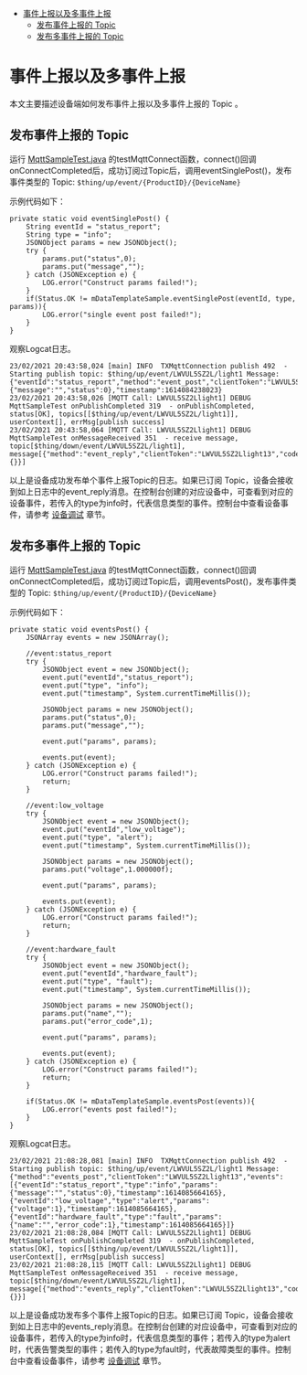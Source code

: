 * [事件上报以及多事件上报](#事件上报以及多事件上报)
  * [发布事件上报的 Topic ](#发布事件上报的-Topic)
  * [发布多事件上报的 Topic ](#发布多事件上报的-Topic)

# 事件上报以及多事件上报

本文主要描述设备端如何发布事件上报以及多事件上报的 Topic 。

## 发布事件上报的 Topic 

运行 [MqttSampleTest.java](../src/test/java/com/tencent/iot/explorer/device/java/core/mqtt/MqttSampleTest.java) 的testMqttConnect函数，connect()回调onConnectCompleted后，成功订阅过Topic后，调用eventSinglePost()，发布事件类型的 Topic:
`$thing/up/event/{ProductID}/{DeviceName}`

示例代码如下：
```
private static void eventSinglePost() {
    String eventId = "status_report";
    String type = "info";
    JSONObject params = new JSONObject();
    try {
        params.put("status",0);
        params.put("message","");
    } catch (JSONException e) {
        LOG.error("Construct params failed!");
    }
    if(Status.OK != mDataTemplateSample.eventSinglePost(eventId, type, params)){
        LOG.error("single event post failed!");
    }
}
```

观察Logcat日志。
```
23/02/2021 20:43:58,024 [main] INFO  TXMqttConnection publish 492  - Starting publish topic: $thing/up/event/LWVUL5SZ2L/light1 Message: {"eventId":"status_report","method":"event_post","clientToken":"LWVUL5SZ2Llight13","type":"info","params":{"message":"","status":0},"timestamp":1614084238023}
23/02/2021 20:43:58,026 [MQTT Call: LWVUL5SZ2Llight1] DEBUG MqttSampleTest onPublishCompleted 319  - onPublishCompleted, status[OK], topics[[$thing/up/event/LWVUL5SZ2L/light1]],  userContext[], errMsg[publish success]
23/02/2021 20:43:58,064 [MQTT Call: LWVUL5SZ2Llight1] DEBUG MqttSampleTest onMessageReceived 351  - receive message, topic[$thing/down/event/LWVUL5SZ2L/light1], message[{"method":"event_reply","clientToken":"LWVUL5SZ2Llight13","code":0,"status":"","data":{}}]
```
以上是设备成功发布单个事件上报Topic的日志。如果已订阅 Topic，设备会接收到如上日志中的event_reply消息。在控制台创建的对应设备中，可查看到对应的设备事件，若传入的type为info时，代表信息类型的事件。控制台中查看设备事件，请参考 [设备调试](https://cloud.tencent.com/document/product/1081/34741) 章节。

## 发布多事件上报的 Topic 

运行 [MqttSampleTest.java](../src/test/java/com/tencent/iot/explorer/device/java/core/mqtt/MqttSampleTest.java) 的testMqttConnect函数，connect()回调onConnectCompleted后，成功订阅过Topic后，调用eventsPost()，发布事件类型的 Topic:
`$thing/up/event/{ProductID}/{DeviceName}`

示例代码如下：
```
private static void eventsPost() {
    JSONArray events = new JSONArray();
    
    //event:status_report
    try {
        JSONObject event = new JSONObject();
        event.put("eventId","status_report");
        event.put("type", "info");
        event.put("timestamp", System.currentTimeMillis());
    
        JSONObject params = new JSONObject();
        params.put("status",0);
        params.put("message","");
    
        event.put("params", params);
    
        events.put(event);
    } catch (JSONException e) {
        LOG.error("Construct params failed!");
        return;
    }
    
    //event:low_voltage
    try {
        JSONObject event = new JSONObject();
        event.put("eventId","low_voltage");
        event.put("type", "alert");
        event.put("timestamp", System.currentTimeMillis());
    
        JSONObject params = new JSONObject();
        params.put("voltage",1.000000f);
    
        event.put("params", params);
    
        events.put(event);
    } catch (JSONException e) {
        LOG.error("Construct params failed!");
        return;
    }
    
    //event:hardware_fault
    try {
        JSONObject event = new JSONObject();
        event.put("eventId","hardware_fault");
        event.put("type", "fault");
        event.put("timestamp", System.currentTimeMillis());
    
        JSONObject params = new JSONObject();
        params.put("name","");
        params.put("error_code",1);
    
        event.put("params", params);
    
        events.put(event);
    } catch (JSONException e) {
        LOG.error("Construct params failed!");
        return;
    }
    
    if(Status.OK != mDataTemplateSample.eventsPost(events)){
        LOG.error("events post failed!");
    }
}
```

观察Logcat日志。
```
23/02/2021 21:08:28,081 [main] INFO  TXMqttConnection publish 492  - Starting publish topic: $thing/up/event/LWVUL5SZ2L/light1 Message: {"method":"events_post","clientToken":"LWVUL5SZ2Llight13","events":[{"eventId":"status_report","type":"info","params":{"message":"","status":0},"timestamp":1614085664165},{"eventId":"low_voltage","type":"alert","params":{"voltage":1},"timestamp":1614085664165},{"eventId":"hardware_fault","type":"fault","params":{"name":"","error_code":1},"timestamp":1614085664165}]}
23/02/2021 21:08:28,084 [MQTT Call: LWVUL5SZ2Llight1] DEBUG MqttSampleTest onPublishCompleted 319  - onPublishCompleted, status[OK], topics[[$thing/up/event/LWVUL5SZ2L/light1]],  userContext[], errMsg[publish success]
23/02/2021 21:08:28,115 [MQTT Call: LWVUL5SZ2Llight1] DEBUG MqttSampleTest onMessageReceived 351  - receive message, topic[$thing/down/event/LWVUL5SZ2L/light1], message[{"method":"events_reply","clientToken":"LWVUL5SZ2Llight13","code":0,"status":"","data":{}}]
```
以上是设备成功发布多个事件上报Topic的日志。如果已订阅 Topic，设备会接收到如上日志中的events_reply消息。在控制台创建的对应设备中，可查看到对应的设备事件，若传入的type为info时，代表信息类型的事件；若传入的type为alert时，代表告警类型的事件；若传入的type为fault时，代表故障类型的事件。控制台中查看设备事件，请参考 [设备调试](https://cloud.tencent.com/document/product/1081/34741) 章节。
